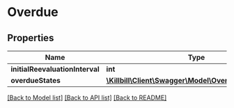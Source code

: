 # Overdue

## Properties
Name | Type | Description | Notes
------------ | ------------- | ------------- | -------------
**initialReevaluationInterval** | **int** |  | [optional] 
**overdueStates** | [**\Killbill\Client\Swagger\Model\OverdueStateConfig[]**](OverdueStateConfig.md) |  | [optional] 

[[Back to Model list]](../README.md#documentation-for-models) [[Back to API list]](../README.md#documentation-for-api-endpoints) [[Back to README]](../README.md)

